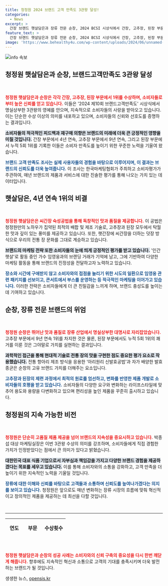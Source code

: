 ```yaml
---
title: 청정원 2024 브랜드 고객 만족도 3관왕 달성!
categories:
  - News
excerpt: >
  간장 브랜드 햇살담은과 장류 전문 순창, 2024 BCSI 시상식에서 간장, 고추장, 된장 부문 1위를 차지하며 3관왕에 올랐다. 전통과 현대 기술이 결합된 품질로 소비자의 마음을 사로잡은 이들 브랜드의 비밀이 궁금하다!
feature_text: >
  간장 브랜드 햇살담은과 장류 전문 순창, 2024 BCSI 시상식에서 간장, 고추장, 된장 부문 1위를 차지하며 3관왕에 올랐다. 전통과 현대 기술이 결합된 품질로 소비자의 마음을 사로잡은 이들 브랜드의 비밀이 궁금하다!
image: 'https://www.behealthy4u.com/wp-content/uploads/2024/06/unnamed-file.png'
---
```


<p><img src="https://www.behealthy4u.com/wp-content/uploads/2024/06/unnamed-file.png" alt="info 속보" /></p>

<h2 data-ke-size="size26">청정원 햇살담은과 순창, 브랜드고객만족도 3관왕 달성</h2>

<p data-ke-size="size16">&nbsp;</p>

<p><b><span style="color: #ee2323;">청정원 햇살담은과 순창은 각각 간장, 고추장, 된장 부문에서 1위를 수상하며, 소비자들로부터 높은 신뢰를 얻고 있습니다.</span></b> 이들은 '2024 제10회 브랜드고객만족도' 시상식에서 명실상부한 3관왕의 영예를 안으며, 지속적으로 소비자들의 사랑을 받아오고 있습니다. 이는 단순한 수상 이상의 의미를 내포하고 있으며, 소비자들의 신뢰와 선호도를 증명하는 결과입니다. </p>

<p><b><span style="background-color: #21538527;">소비자들의 적극적인 피드백과 재구매 의향은 브랜드의 미래에 더욱 큰 긍정적인 영향을 미칠 것입니다.</span></b> 간장 부문에서 4년 연속, 고추장 부문에서 9년 연속, 그리고 된장 부문에서 누적 5회 1위를 기록한 이들은 소비자 만족도를 높이기 위한 꾸준한 노력을 기울여 왔습니다.</p>

<p><b><span style="color: #1a5490;">브랜드 고객 만족도 조사는 실제 사용자들의 경험을 바탕으로 이루어지며, 이 결과는 브랜드의 신뢰도를 더욱 높여줍니다.</span></b> 이 조사는 한국마케팅협회가 주최하고 소비자평가가 주관하여, 매년 브랜드의 제품과 서비스에 대한 진솔한 평가를 통해 나오는 가치 있는 데이터입니다.</p>

<h2 data-ke-size="size26">햇살담은, 4년 연속 1위의 비결</h2>

<p data-ke-size="size16">&nbsp;</p>

<p><b><span style="color: #ee2323;">청정원 햇살담은은 씨간장 숙성공법을 통해 독창적인 맛과 품질을 제공합니다.</span></b> 이 공법은 청정원만의 노하우가 집약된 최적의 배합 및 제조 기술로, 고추장과 된장 모두에서 탁월한 맛과 깊이 있는 풍미를 제공하고 있습니다. 또한, 햇간장에 씨간장을 더하는 덧장 방식으로 우리의 전통 장 문화를 그대로 계승하고 있습니다.</p>

<p><b><span style="background-color: #21538527;">브랜드의 마케팅 전략 또한 소비자들의 눈에 띄게 긍정적인 평가를 받고 있습니다.</span></b> '인간햇살'로 활동 중인 가수 임영웅과의 브랜딩 거래가 기억에 남고, 그에 기반하여 다양한 마케팅 활동을 통해 브랜드의 진정성을 전달하고자 노력하고 있습니다.</p>

<p><b><span style="color: #1a5490;">장소와 시간에 구애받지 않고 소비자와의 접점을 늘리기 위한 시도의 일환으로 임영웅 관련 패키지를 선보이고, 콘서트에서 부스를 운영하는 등 적극적인 마케팅을 이어가고 있습니다.</span></b> 이러한 전략은 소비자들에게 더 큰 친밀감을 느끼게 하며, 브랜드 충성도를 높이는 데 기여하고 있습니다.</p>

<h2 data-ke-size="size26">순창, 장류 전문 브랜드의 위엄</h2>

<p data-ke-size="size16">&nbsp;</p>

<p><b><span style="color: #ee2323;">청정원 순창은 뛰어난 맛과 품질로 장류 산업에서 명실상부한 대명사로 자리잡았습니다.</span></b> 고추장 부문에서 9년 연속 1위를 차지한 것은 물론, 된장 부문에서도 누적 5회 1위의 쾌거를 이룬 것은 그야말로 가치를 실현하는 결과입니다.</p>

<p><b><span style="background-color: #21538527;">과학적인 접근을 통해 현대적 기술로 전통 장의 맛을 구현한 점도 중요한 평가 요소로 작용했습니다.</span></b> 전통 항아리 제조 방식을 응용한 '아리원리 신발효공법'과 자가 배양한 발효종균은 순창의 고유 브랜드 가치를 더해주는 요소입니다.</p>

<p><b><span style="color: #1a5490;">고추장과 된장의 제련 과정에서 최적의 원료를 엄선하고, 변화를 반영한 제품 개발로 소비자들의 호평을 받고 있습니다.</span></b> 소비자들의 다양한 요구와 변화하는 라이프스타일에 맞추어 용도와 용량을 다변화하고 있으며 편리성을 높인 제품을 꾸준히 출시하고 있습니다.</p>

<h2 data-ke-size="size26">청정원의 지속 가능한 비전</h2>

<p data-ke-size="size16">&nbsp;</p>

<p><b><span style="color: #ee2323;">청정원은 단순히 고품질 제품 제공을 넘어 브랜드의 지속성을 중요시하고 있습니다.</span></b> 박종섭 대상 마케팅실장은 이번 3관왕 수상의 의미를 강조하며, 소비자들에게 직접 경험한 가치가 인정받았다는 점에서 큰 의미가 있다고 밝혔습니다.</p>

<p><b><span style="background-color: #21538527;">대한민국 대표 식품 기업으로서 자부심과 책임감을 가지고 다양한 브랜드 경험을 제공하겠다는 목표를 세우고 있습니다.</span></b> 이를 통해 소비자와의 소통을 강화하고, 고객 만족을 더 높이기 위한 지속적인 노력을 기울일 것입니다.</p>

<p><b><span style="color: #1a5490;">장류에 대한 이해와 신뢰를 바탕으로 고객들과 소통하며 신뢰도를 높여나가겠다는 의지를 보이고 있습니다.</span></b> 청정원은 앞으로도 매년 변화하는 장류 시장의 흐름에 맞춰 혁신적이고 창의적인 제품을 제공하는 데 최선을 다할 것입니다.</p>

<p data-ke-size="size16">&nbsp;</p>

<hr />

<table style="width: 100%; border-collapse: collapse; height: 60px;">
  <tbody>
    <tr style="height: 60px;">
      <td style="text-align: center; height: 17px;"><b>연도</b></td>
      <td style="text-align: center; height: 17px;"><b>부문</b></td>
      <td style="text-align: center; height: 17px;"><b>수상횟수</b></td>
    </tr>
    <tr>
      <td style="text-align: center; height: 17px;">2024</td>
      <td style="text-align: center; height: 17px;">간장</td>
      <td style="text-align: center; height: 17px;"><b>4년 연속</b></td>
    </tr>
    <tr>
      <td style="text-align: center; height: 17px;">2024</td>
      <td style="text-align: center; height: 17px;">고추장</td>
      <td style="text-align: center; height: 17px;"><b>9년 연속</b></td>
    </tr>
    <tr>
      <td style="text-align: center; height: 17px;">2024</td>
      <td style="text-align: center; height: 17px;">된장</td>
      <td style="text-align: center; height: 17px;"><b>5회 누적</b></td>
    </tr>
  </tbody>
</table>

<p data-ke-size="size16">&nbsp;</p>

<p><b><span style="color: #ee2323;">청정원 햇살담은과 순창의 성공 사례는 소비자와의 신뢰 구축의 중요성을 다시 한번 깨닫게 해줍니다.</span></b> 향후에도 지속적인 혁신과 소통으로 고객의 기대를 충족시키며 더욱 발전하는 브랜드가 될 것입니다.</p>
생생한 뉴스, <a href="https://opensis.kr" rel="dofollow">opensis.kr</a>


